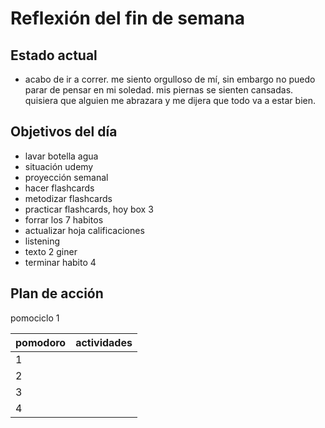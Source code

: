 # Reflexión del fin de semana

## Estado actual

- acabo de ir a correr. me siento orgulloso de mí, sin embargo no puedo parar de pensar en mi soledad. mis piernas se sienten cansadas. quisiera que alguien me abrazara y me dijera que todo va a estar bien.

## Objetivos del día

- lavar botella agua
- situación udemy
- proyección semanal
- hacer flashcards
- metodizar flashcards
- practicar flashcards, hoy box 3
- forrar los 7 habitos
- actualizar hoja calificaciones
- listening
- texto 2 giner
- terminar habito 4

## Plan de acción

pomociclo 1

| pomodoro | actividades |
| -------- | ----------- |
| 1        |             |
| 2        |             |
| 3        |             |
| 4        |             |



